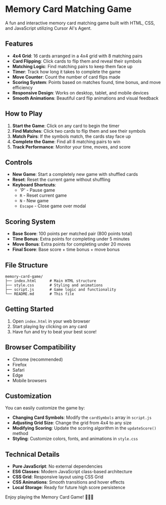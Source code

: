 # Memory Card Matching Game

A fun and interactive memory card matching game built with HTML, CSS, and JavaScript utilizing Cursor AI's Agent.

## Features

- **4x4 Grid**: 16 cards arranged in a 4x4 grid with 8 matching pairs
- **Card Flipping**: Click cards to flip them and reveal their symbols
- **Matching Logic**: Find matching pairs to keep them face up
- **Timer**: Track how long it takes to complete the game
- **Move Counter**: Count the number of card flips made
- **Scoring System**: Points based on matches found, time bonus, and move efficiency
- **Responsive Design**: Works on desktop, tablet, and mobile devices
- **Smooth Animations**: Beautiful card flip animations and visual feedback

## How to Play

1. **Start the Game**: Click on any card to begin the timer
2. **Find Matches**: Click two cards to flip them and see their symbols
3. **Match Pairs**: If the symbols match, the cards stay face up
4. **Complete the Game**: Find all 8 matching pairs to win
5. **Track Performance**: Monitor your time, moves, and score

## Controls

- **New Game**: Start a completely new game with shuffled cards
- **Reset**: Reset the current game without shuffling
- **Keyboard Shortcuts**:
  - 'P' - Pause game
  - `R` - Reset current game
  - `N` - New game
  - `Escape` - Close game over modal

## Scoring System

- **Base Score**: 100 points per matched pair (800 points total)
- **Time Bonus**: Extra points for completing under 5 minutes
- **Move Bonus**: Extra points for completing under 20 moves
- **Final Score**: Base score + time bonus + move bonus

## File Structure

```
memory-card-game/
├── index.html      # Main HTML structure
├── style.css       # Styling and animations
├── script.js       # Game logic and functionality
└── README.md       # This file
```

## Getting Started

1. Open `index.html` in your web browser
2. Start playing by clicking on any card
3. Have fun and try to beat your best score!

## Browser Compatibility

- Chrome (recommended)
- Firefox
- Safari
- Edge
- Mobile browsers

## Customization

You can easily customize the game by:

- **Changing Card Symbols**: Modify the `cardSymbols` array in `script.js`
- **Adjusting Grid Size**: Change the grid from 4x4 to any size
- **Modifying Scoring**: Update the scoring algorithm in the `updateScore()` method
- **Styling**: Customize colors, fonts, and animations in `style.css`

## Technical Details

- **Pure JavaScript**: No external dependencies
- **ES6 Classes**: Modern JavaScript class-based architecture
- **CSS Grid**: Responsive layout using CSS Grid
- **CSS Animations**: Smooth transitions and hover effects
- **Local Storage**: Ready for future high score persistence

Enjoy playing the Memory Card Game! 🎯🎲🎪
